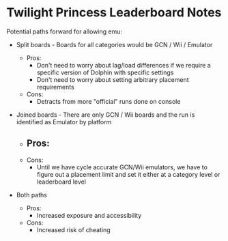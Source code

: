 # Twilight Princess Leaderboard Notes

Potential paths forward for allowing emu:

- Split boards - Boards for all categories would be GCN / Wii / Emulator
	- Pros:
		- Don't need to worry about lag/load differences if we require a specific version of Dolphin with specific settings
		- Don't need to worry about setting arbitrary placement requirements
	- Cons:
		- Detracts from more "official" runs done on console

- Joined boards - There are only GCN / Wii boards and the run is identified as Emulator by platform
	- Pros:
		- 
	- Cons:
		- Until we have cycle accurate GCN/Wii emulators, we have to figure out a placement limit and set it either at a category level or leaderboard level

- Both paths
	- Pros:
		- Increased exposure and accessibility
	- Cons:
		- Increased risk of cheating